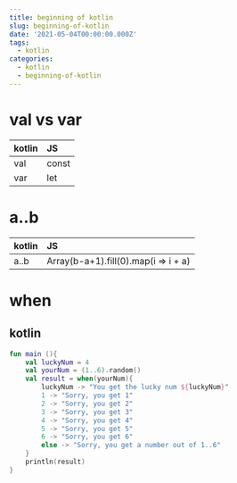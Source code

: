 ```yaml
---
title: beginning of kotlin
slug: beginning-of-kotlin
date: '2021-05-04T00:00:00.000Z'
tags:
  - kotlin
categories:
  - kotlin
  - beginning-of-kotlin
---
```


# val vs var

| kotlin | JS    |
| :----- | :---- |
| val    | const |
| var    | let   |

# a..b

| kotlin | JS                                   |
| :----- | :----------------------------------- |
| a..b   | Array(b-a+1).fill(0).map(i => i + a) |

# when

## kotlin

```kotlin
fun main (){
	val luckyNum = 4
	val yourNum = (1..6).random()
	val result = when(yourNum){
		luckyNum -> "You get the lucky num ${luckyNum}"
		1 -> "Sorry, you get 1"
		2 -> "Sorry, you get 2"
		3 -> "Sorry, you get 3"
		4 -> "Sorry, you get 4"
		5 -> "Sorry, you get 5"
		6 -> "Sorry, you get 6"
		else -> "Sorry, you get a number out of 1..6"
	}
	println(result)
}
```
